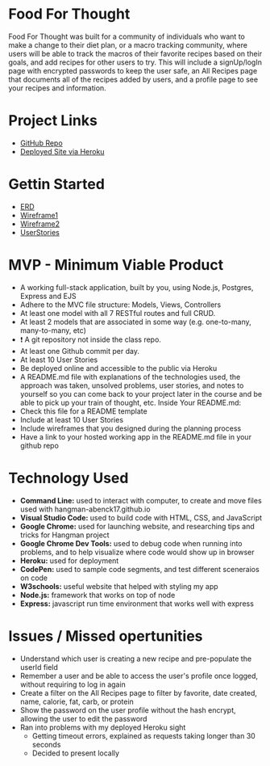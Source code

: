 # Food For Thought

Food For Thought was built for a community of individuals who want to make a change to their diet plan, or a macro tracking community, where users will be able to track the  macros of their favorite recipes based on their goals, and add recipes for other users to try. This will include a signUp/logIn page with encrypted passwords to keep the user safe, an All Recipes page that documents all of the recipes added by users, and a profile page to see your recipes and information.

# Project Links

- [GitHub Repo](https://github.com/abenck17/food-for-thought)
- [Deployed Site via Heroku](https://food-for-thought-app.herokuapp.com/)

# Gettin Started 

- [ERD](resources/FoodForThought_ERD.png)
- [Wireframe1](resources/FoodForThought_Wireframe1.png)
- [Wireframe2](resources/FoodForThought_Wireframe2.png)
- [UserStories](resources/User_Stories.docx)

# MVP - Minimum Viable Product
- A working full-stack application, built by you, using Node.js, Postgres, Express and EJS
- Adhere to the MVC file structure: Models, Views, Controllers
- At least one model with all 7 RESTful routes and full CRUD.
- At least 2 models that are associated in some way (e.g. one-to-many, many-to-many, etc)
- ❗ A git repository not inside the class repo.
- At least one Github commit per day.
- At least 10 User Stories
- Be deployed online and accessible to the public via Heroku
- A README.md file with explanations of the technologies used, the approach was taken, unsolved problems, user stories, and notes to yourself so you can come back to your project later in the course and be able to pick up your train of thought, etc. Inside Your README.md:
- Check this file for a README template
- Include at least 10 User Stories
- Include wireframes that you designed during the planning process
- Have a link to your hosted working app in the README.md file in your github repo

# Technology Used

- **Command Line:** used to interact with computer, to create and move files used with hangman-abenck17.github.io
- **Visual Studio Code:** used to build code with HTML, CSS, and JavaScript
- **Google Chrome:** used for launching website, and researching tips and tricks for Hangman project
- **Google Chrome Dev Tools:** used to debug code when running into problems, and to help visualize where code would show up in browser
- **Heroku:** used for deployment
- **CodePen:** used to sample code segments, and test different sceneraios on code
- **W3schools:** useful website that helped with styling my app
- **Node.js:** framework that works on top of node
- **Express:** javascript run time environment that works well with express

# Issues / Missed opertunities

- Understand which user is creating a new recipe and pre-populate the userId field
- Remember a user and be able to access the user's profile once logged, without requiring to log in again
- Create a filter on the All Recipes page to filter by favorite, date created, name, calorie, fat, carb, or protein
- Show the password on the user profile without the hash encrypt, allowing the user to edit the password
- Ran into problems with my deployed Heroku sight
  - Getting timeout errors, explained as requests taking longer than 30 seconds 
  - Decided to present locally


